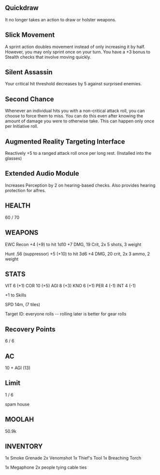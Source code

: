## Quickdraw
It no longer takes an action to draw or holster weapons.

## Slick Movement
A sprint action doubles movement instead of only increasing it by half. However, you may only sprint once on your turn. You have a +3 bonus to Stealth checks that involve moving quickly.

## Silent Assassin
Your critical hit threshold decreases by 5 against surprised enemies.

## Second Chance
Whenever an individual hits you with a non-critical attack roll, you can choose to force them to miss. You can do this even after knowing the amount of damage you were to otherwise take. This can happen only once per Initiative roll.

## Augmented Reality Targeting Interface
Reactively +5 to a ranged attack roll once per long rest.
(Installed into the glasses)

## Extended Audio Module
Increases Perception by 2 on hearing-based checks. Also provides hearing protection for alfres.

## HEALTH
60
/
70

## WEAPONS
EWC Recon
+4 (+9) to hit
1d10 +7 DMG, 19 Crit, 2x
5 shots, 3 weight

Hunt .56 (suppressor)
+5 (+10) to hit
3d6 +4 DMG, 20 crit, 2x
3 ammo, 2 weight

## STATS
VIT
6 (+1)
COR
10 (+5)
AGI
8 (+3)
KNO
6 (+1)
PER
4 (-1)
INT
4 (-1)

+1 to Skills

SPD 14m, (7 tiles)

Target ID: 
everyone rolls -- rolling later is better for gear rolls

## Recovery Points
6 / 6


## AC
10 + AGI (13)

## Limit
1 / 6

spam house

## MOOLAH
50.9k

## INVENTORY
1x Smoke Grenade
2x Venomshot
1x Thief's Tool
1x Breaching Torch

1x Megaphone
2x people tying cable ties